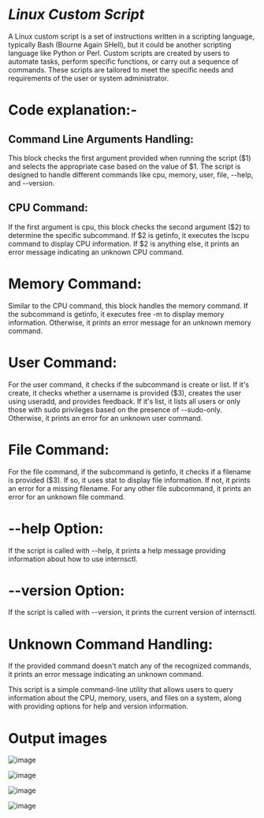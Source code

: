 # *Linux Custom Script*
A Linux custom script is a set of instructions written in a scripting language, typically Bash (Bourne Again SHell), but it could be another scripting language like Python or Perl. Custom scripts are created by users to automate tasks, perform specific functions, or carry out a sequence of commands. These scripts are tailored to meet the specific needs and requirements of the user or system administrator.

# Code explanation:-
## Command Line Arguments Handling:
This block checks the first argument provided when running the script ($1) and selects the appropriate case based on the value of $1. The script is designed to handle different commands like cpu, memory, user, file, --help, and --version.

## CPU Command:
If the first argument is cpu, this block checks the second argument ($2) to determine the specific subcommand. If $2 is getinfo, it executes the lscpu command to display CPU information. If $2 is anything else, it prints an error message indicating an unknown CPU command.

# Memory Command:
Similar to the CPU command, this block handles the memory command. If the subcommand is getinfo, it executes free -m to display memory information. Otherwise, it prints an error message for an unknown memory command.

# User Command:
For the user command, it checks if the subcommand is create or list. If it's create, it checks whether a username is provided ($3), creates the user using useradd, and provides feedback. If it's list, it lists all users or only those with sudo privileges based on the presence of --sudo-only. Otherwise, it prints an error for an unknown user command.

# File Command:
For the file command, if the subcommand is getinfo, it checks if a filename is provided ($3). If so, it uses stat to display file information. If not, it prints an error for a missing filename. For any other file subcommand, it prints an error for an unknown file command.

# --help Option:
If the script is called with --help, it prints a help message providing information about how to use internsctl.

# --version Option:

If the script is called with --version, it prints the current version of internsctl.

# Unknown Command Handling:
If the provided command doesn't match any of the recognized commands, it prints an error message indicating an unknown command.

This script is a simple command-line utility that allows users to query information about the CPU, memory, users, and files on a system, along with providing options for help and version information.

# Output images

![image](https://github.com/kalashshandilya/linux-custom-script/assets/81811583/2f529e2b-87de-4cdd-b468-4073d32ee757)


![image](https://github.com/kalashshandilya/linux-custom-script/assets/81811583/597bfe91-2892-417d-a053-d4c151a59eb0)


![image](https://github.com/kalashshandilya/linux-custom-script/assets/81811583/b19be03e-bfc4-48dd-af6a-3f16e6c64185)


![image](https://github.com/kalashshandilya/linux-custom-script/assets/81811583/f0e0a353-ecea-4bd4-8fe9-14a29d1e4bcb)




